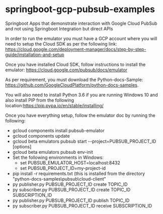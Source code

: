 # springboot-gcp-pubsub-examples
Springboot Apps that demonstrate interaction with Google Cloud PubSub and not using Springboot Integration but direct APIs

In order to run the emulator you must have a GCP account where you will need to setup the Cloud SDK as per the following link: https://cloud.google.com/deployment-manager/docs/step-by-step-guide/installation-and-setup

Once you have installed Cloud SDK, follow instructions to install the emulator: https://cloud.google.com/pubsub/docs/emulator

As per requirement, you must download the Python-docs-Sample: https://github.com/GoogleCloudPlatform/python-docs-samples.

You will also need to install Python 3.6 if you are running Windows 10 and also install PIP from the following location:https://pip.pypa.io/en/stable/installing/

Once you have everything setup, follow the emulator doc by running the following:
- gcloud components install pubsub-emulator
- gcloud components update
- gcloud beta emulators pubsub start --project=PUBSUB_PROJECT_ID [options]
- gcloud beta emulators pubsub env-init
- Set the following environments in Windows:
    - set PUBSUB_EMULATOR_HOST=localhost:8432
    - set PUBSUB_PROJECT_ID=my-project-id
- pip install -r requirements.txt (this is installed from the directory "python-docs-samples\pubsub\cloud-client"
- py publisher.py PUBSUB_PROJECT_ID create TOPIC_ID
- py subscriber.py PUBSUB_PROJECT_ID create TOPIC_ID SUBSCRIPTION_ID
- py publisher.py PUBSUB_PROJECT_ID publish TOPIC_ID
- py subscriber.py PUBSUB_PROJECT_ID receive SUBSCRIPTION_ID


